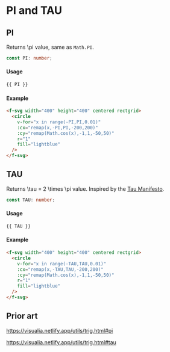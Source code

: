 # PI and TAU

## PI

Returns <f-math>\pi</f-math> value, same as `Math.PI`.

```ts
const PI: number;
```

#### Usage

```md
{{ PI }}
```

#### Example

```md
<f-svg width="400" height="400" centered rectgrid>
  <circle
    v-for="x in range(-PI,PI,0.01)"
    :cx="remap(x,-PI,PI,-200,200)"
    :cy="remap(Math.cos(x),-1,1,-50,50)"
    r="1"
    fill="lightblue"
  />
</f-svg>
```

## TAU

Returns <f-math>\tau = 2 \times \pi</f-math> value. Inspired by the [Tau Manifesto](https://tauday.com/tau-manifesto).

```ts
const TAU: number;
```

#### Usage

```md
{{ TAU }}
```

#### Example

```md
<f-svg width="400" height="400" centered rectgrid>
  <circle
    v-for="x in range(-TAU,TAU,0.01)"
    :cx="remap(x,-TAU,TAU,-200,200)"
    :cy="remap(Math.cos(x),-1,1,-50,50)"
    r="1"
    fill="lightblue"
  />
</f-svg>
```

## Prior art

https://visualia.netlify.app/utils/trig.html#pi

https://visualia.netlify.app/utils/trig.html#tau
